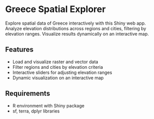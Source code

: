 # Greece Spatial Explorer

Explore spatial data of Greece interactively with this Shiny web app. Analyze elevation distributions across regions and cities, filtering by elevation ranges. Visualize results dynamically on an interactive map.

## Features
- Load and visualize raster and vector data
- Filter regions and cities by elevation criteria
- Interactive sliders for adjusting elevation ranges
- Dynamic visualization on an interactive map

## Requirements
- R environment with Shiny package
- sf, terra, dplyr libraries
